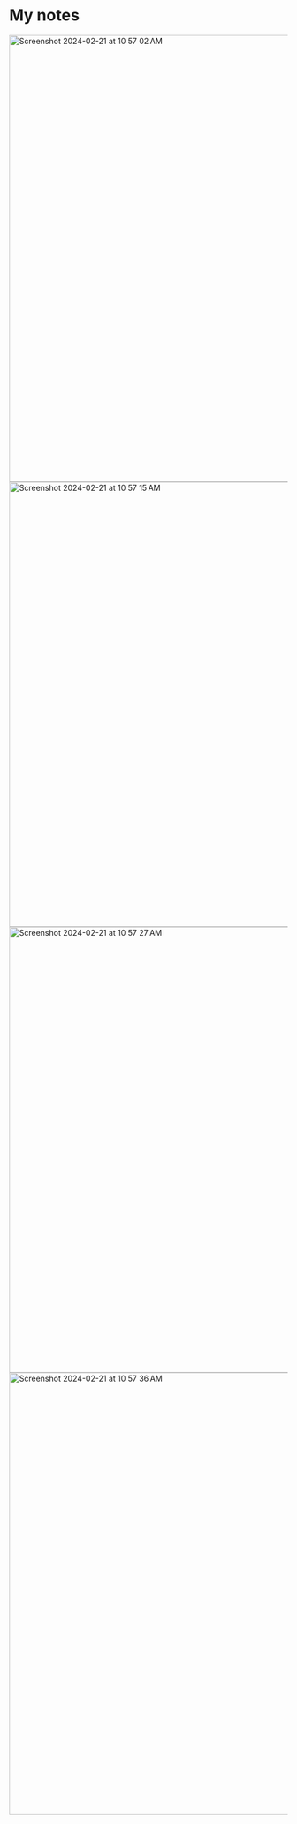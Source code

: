 # My notes

<img width="808" alt="Screenshot 2024-02-21 at 10 57 02 AM" src="https://github.com/curryan7/chess/assets/103795725/4c4cc3e0-84c5-40e0-9c2a-96b69d7704ef">

<img width="805" alt="Screenshot 2024-02-21 at 10 57 15 AM" src="https://github.com/curryan7/chess/assets/103795725/ad7284c5-6c3f-4af6-b4d1-32a1abfa7952">

<img width="806" alt="Screenshot 2024-02-21 at 10 57 27 AM" src="https://github.com/curryan7/chess/assets/103795725/144ed9c2-3618-4029-8f80-4729d1edfbb6">

<img width="800" alt="Screenshot 2024-02-21 at 10 57 36 AM" src="https://github.com/curryan7/chess/assets/103795725/5c507b02-3f4d-449c-b18a-2425265e08c7">
